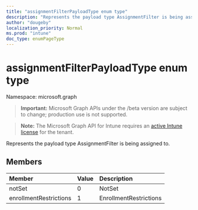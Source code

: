 ```yaml
---
title: "assignmentFilterPayloadType enum type"
description: "Represents the payload type AssignmentFilter is being assigned to."
author: "dougeby"
localization_priority: Normal
ms.prod: "intune"
doc_type: enumPageType
---
```


# assignmentFilterPayloadType enum type

Namespace: microsoft.graph

> **Important:** Microsoft Graph APIs under the /beta version are subject to change; production use is not supported.

> **Note:** The Microsoft Graph API for Intune requires an [active Intune license](https://go.microsoft.com/fwlink/?linkid=839381) for the tenant.

Represents the payload type AssignmentFilter is being assigned to.

## Members
|Member|Value|Description|
|:---|:---|:---|
|notSet|0|NotSet|
|enrollmentRestrictions|1|EnrollmentRestrictions|





